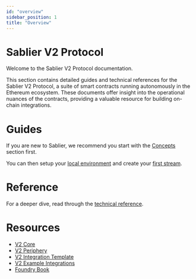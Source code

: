 ```yaml
---
id: "overview"
sidebar_position: 1
title: "Overview"
---
```


# Sablier V2 Protocol

Welcome to the Sablier V2 Protocol documentation.

This section contains detailed guides and technical references for the Sablier V2 Protocol, a suite of smart contracts
running autonomously in the Ethereum ecosystem. These documents offer insight into the operational nuances of the
contracts, providing a valuable resource for building on-chain integrations.

# Guides

If you are new to Sablier, we recommend you start with the [Concepts](/concepts/what-is-sablier) section first.

You can then setup your [local environment](./guides/01-local-environment.md) and create your
[first stream](./guides/create-stream/01-lockup-linear.mdx).

# Reference

For a deeper dive, read through the [technical reference](./reference/overview).

# Resources

- [V2 Core](https://github.com/sablier-labs/v2-core/tree/release)
- [V2 Periphery](https://github.com/sablier-labs/v2-periphery/tree/release)
- [V2 Integration Template](https://github.com/sablier-labs/sablier-v2-integration-template)
- [V2 Example Integrations](https://github.com/sablier-labs/examples)
- [Foundry Book](https://book.getfoundry.sh/)
